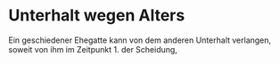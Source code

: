 # Unterhalt wegen Alters

Ein geschiedener Ehegatte kann von dem anderen Unterhalt verlangen, soweit von ihm im Zeitpunkt  1.
 der Scheidung,